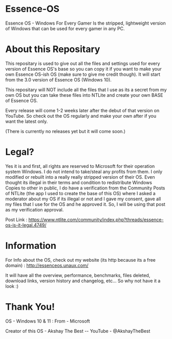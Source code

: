 # Essence-OS

Essence OS - Windows For Every Gamer 
Is the stripped, lightweight version of Windows that can be used for every gamer in any PC.

# About this Repositary

This repositary is used to give out all the files and settings used for every version of Essence OS's base so you can copy it if you want to make your own Essence OS-ish OS (make sure to give me credit though). It will start from the 3.0 version of Essence OS (Windows 10). 

This repositary will NOT include all the files that I use as its a secret from my own OS but you can take these files into NTLite and create your own BASE of Essence OS.

Every release will come 1-2 weeks later after the debut of that version on YouTube. So check out the OS regularly and make your own after if you want the latest only.

(There is currently no releases yet but it will come soon.)

# Legal?

Yes it is and first, all rights are reserved to Microsoft for their operation system Windows. I do not intend to take/steal any profits from them. I only modified or rebuilt into a really really stripped version of their OS. Even thought its illegal in their terms and condition to redistribute Windows Copies to other in public, I do have a verification from the Community Posts of NTLite (the app I used to create the base of this OS) where I asked a moderator about my OS if its illegal or not and I gave my consent, gave all my files that I use for the OS and he approved it. So, I will be using that post as my verification approval.

Post Link : https://www.ntlite.com/community/index.php?threads/essence-os-is-it-legal.4749/

# Information

For Info about the OS, check out my website (its http because its a free domain) : http://essenceos.unaux.com/

It will have all the overview, performance, benchmarks, files deleted, download links, version history and changelog, etc...
So why not have it a look :)


# Thank You!

OS - Windows 10 & 11 : From - Microsoft

Creator of this OS - Akshay The Best
-- YouTube - @AkshayTheBest
